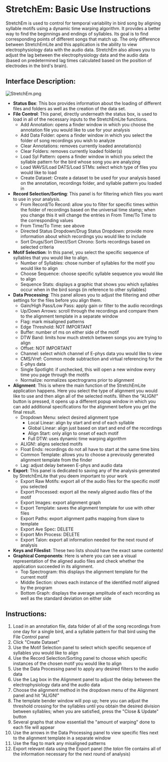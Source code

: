 # StretchEm: Basic Use Instructions
StretchEm is used to control for temporal variability in bird song by aligning syllable motifs using a dynamic time warping algorithm. It provides a better way to find the beginnings and endings of syllables. Its goal is to find corresponding points of different songs that match up. The only difference between StretchEmLite and this application is the ability to view electrophysiology data with the audio data. StretchEm also allows you to adjust the lag between the electrophysiology data and the audio data (based on predetermined lag times calculated based on the position of electrodes in the bird's brain). 
## Interface Description: 
![StretchEm.png](https://user-images.githubusercontent.com/18174572/41361326-c6cbdd76-6efc-11e8-9ae1-bfa347f77fd9.png)
* **Status Box**: This box provides information about the loading of different files and folders as well as the creation of the data set.
* **File Control**: This panel, directly underneath the status box, is used to load in all of the necessary inputs to the StretchEmLite functions. 
    * Add Annotation: opens a finder window in which you choose the annotation file you would like to use for your analysis
    * Add Data Folder: opens a finder window in which you select the folder of song recordings you wish to analyze
    * Clear Annotations: removes currently loaded annotation(s)
    * Clear Folders: removes currently loaded folder(s)
    * Load Syl Pattern: opens a finder window in which you select the syllable pattern for the bird whose song you are analyzing
    * Load WAVS/Load DATS/Load STMs: select which type of files you would like to load
    * Create Dataset: Create a dataset to be used for your analysis based on the annotation, recordings folder, and syllable pattern you loaded in
* **Record Selection/Sorting**: This panel is for filtering *which* files you want to use in your analysis. 
    * From Record/To Record: allow you to filter for specific times within the folder of recordings based on the universal time stamp; when you change this it will change the entries in From Time/To Time to the corresponding values
    * From Time/To Time: see above
    * Directed Status Dropdown/Drug Status Dropdown: provide more information about which recordings you would like to include
    * Sort Drugs/Sort Direct/Sort Chrono: Sorts recordings based on selected criteria
* **Motif Selection**: In this panel, you select the specific sequence of syllables that you would like to align. 
    * Number of Syllables: chose number of syllables for the motif you would like to align
    * Choose Sequence: choose specific syllable sequence you would like to align
    * Sequence Stats: displays a graphic that shows you which syllables occur when in the bird songs (in reference to other syllables)
* **Data Processing**: This panel allows you to adjust the filtering and other settings for the files before you align them.
    * Gain/High Pass/Low Pass: apply gain or filter to the audio recordings
    * Up/Down Arrows: scroll through the recordings and compare them to the alignment template in a separate window
    * Flag: mark misaligned patterns
    * Edge Threshold: NOT IMPORTANT
    * Buffer: number of ms on either side of the motif
    * DTW Band: limits how much stretch between songs you are trying to align
    * Offset: NOT IMPORTANT
    * Channel: select which channel of E-phys data you would like to view
    * CMS/Vref: Common mode subtraction and virtual referencing for the E-phys data
    * Single Spotlight: if unchecked, this will open a new window every time you page through the motifs
    * Normalize: normalizes spectrograms prior to alignment
* **Alignment**: This is where the main function of the StretchEmLite application happens. Here you select the type of alignment you would like to use and then align all of the selected motifs. When the "ALIGN!" button is pressed, it opens up a different popup window in which you can add additional specifications for the alignment before you get the final result. 
    * Dropdown Menu: select desired alignment type
        * Local Linear: align by start and end of each syllable
        * Global Linear: align just based on start and end of the recordings
        * Align Start: only align to onset of each motif
        * Full DTW: uses dynamic time warping algorithm 
    * ALIGN!: aligns selected motifs
    * Float Ends: recordings do not all have to start at the same time bins
    * Common Template: allows you to choose a previously generated alignment template from the finder
    * Lag: adjust delay between E-phys and audio data
* **Export**: This panel is dedicated to saving any of the analysis generated by StretchEmLite that you deem important to your work
    * Export Raw Motifs: export all of the audio files for the specific motif you selected
    * Export Processed: export all the newly aligned audio files of the motif
    * Export Images: export alignment graph
    * Export Template: saves the alignment template for use with other files
    * Export Paths: export alignment paths mapping from slave to template
    * Export Ave Spec: DELETE
    * Export Min Process: DELETE
    * Export Talon: export all information needed for the next round of analysis
* **Keys and Fileslist**: These two lists should have the exact same contents!
* **Graphical Components**: Here is where you can see a visual representation of the aligned audio files and check whether the application succeeded in its alignment. 
    * Top Spectrogram: this displays the alignment template for the current motif
    * Middle Section: shows each instance of the identified motif aligned by the program
    * Bottom Graph: displays the average amplitude of each recording as well as the standard deviation on either side
## Instructions: 
1. Load in an annotation file, data folder of all of the song recordings from one day for a single bird, and a syllable pattern for that bird using the File Control panel
2. Click "Create Dataset"
3. Use the Motif Selection panel to select which specific sequence of syllables you would like to align
4. Use the Record Selection/Sorting panel to choose which specific instances of the chosen motif you would like to align
5. Use the Data Processing panel to apply any desired filters to the audio data
6. Use the Lag box in the Alignment panel to adjust the delay between the electrophysiology data and the audio data
7. Choose the alignment method in the dropdown menu of the Alignment panel and hit "ALIGN!"
8. The template bender window will pop up; here you can adjust the threshold crossing for the syllables until you obtain the desired division between syllables; when you are satisfied, press the "Close & Update" button
9. Several graphs that show essentiall the "amount of warping" done to each file will appear
10. Use the arrows in the Data Processing panel to view specific files next to the alignment template in a separate window
11. Use the flag to mark any misaligned patterns
12. Export relevant data using the Export panel (the *talon* file contains all of the information necessary for the next round of analysis)







